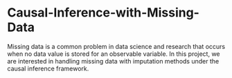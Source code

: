 # Causal-Inference-with-Missing-Data

Missing data is a common problem in data science and research that occurs when no data value is stored for an observable variable. In this project, we are interested in handling missing data with imputation methods under the causal inference framework.
